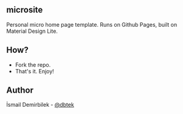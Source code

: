 microsite
---------
Personal micro home page template. Runs on Github Pages, built on Material Design Lite.

## How?
- Fork the repo.
- That's it. Enjoy!

## Author
İsmail Demirbilek - [@dbtek](https://twitter.com/dbtek)